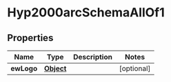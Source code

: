 

# Hyp2000arcSchemaAllOf1


## Properties

| Name | Type | Description | Notes |
|------------ | ------------- | ------------- | -------------|
|**ewLogo** | [**Object**](Object.md) |  |  [optional] |



